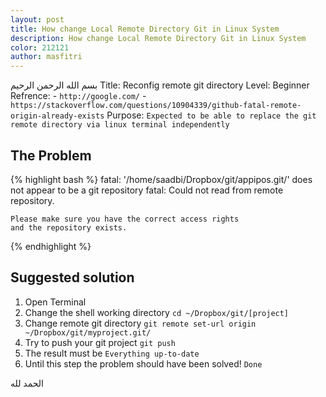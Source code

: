 ```yaml
---
layout: post
title: How change Local Remote Directory Git in Linux System
description: How change Local Remote Directory Git in Linux System
color: 212121
author: masfitri
---
```

بسم الله الرحمن الرحيم
Title: Reconfig remote git directory
Level: Beginner
Refrence:
	- `http://google.com/`
	- `https://stackoverflow.com/questions/10904339/github-fatal-remote-origin-already-exists`
Purpose: `Expected to be able to replace the git remote directory via linux terminal independently`

## The Problem
{% highlight bash %}
	fatal: '/home/saadbi/Dropbox/git/appipos.git/' does not appear to be a git repository
	fatal: Could not read from remote repository.

	Please make sure you have the correct access rights
	and the repository exists.
{% endhighlight %}

## Suggested solution

1. Open Terminal
2. Change the shell working directory
	`cd ~/Dropbox/git/[project]`
3. Change remote git directory
	`git remote set-url origin ~/Dropbox/git/myproject.git/`
4. Try to push your git project
	`git push`
5. The result must be
	`Everything up-to-date`
6. Until this step the problem should have been solved!
	`Done`

الحمد لله
